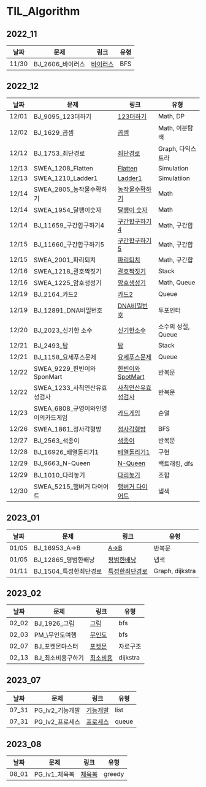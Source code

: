 # TIL_Algorithm

## 2022_11

| 날짜  | 문제              | 링크                                            | 유형 |
| ----- | ----------------- | ----------------------------------------------- | ---- |
| 11/30 | BJ_2606\_바이러스 | [바이러스](2022_11/2022_11_30/BJ_바이러스.java) | BFS  |

## 2022_12

| 날짜  | 문제                                | 링크                                                                  | 유형               |
| ----- | ----------------------------------- | --------------------------------------------------------------------- | ------------------ |
| 12/01 | BJ_9095_123더하기                   | [123더하기](2022_12/2022_12_01/BJ_123더하기.java)                     | Math, DP           |
| 12/02 | BJ_1629\_곱셈                       | [곱셈](2022_12/2022_12_02/BJ_곱셈.java)                               | Math, 이분탐색     |
| 12/12 | BJ_1753\_최단경로                   | [최단경로](2022_12/2022_12_12/BJ_최단경로.java)                       | Graph, 다익스트라  |
| 12/13 | SWEA_1208_Flatten                   | [Flatten](2022_12/2022_12_13/SWEA_Flatten.java)                       | Simulation         |
| 12/13 | SWEA_1210_Ladder1                   | [Ladder1](2022_12/2022_12_13/SWEA_Ladder1.java)                       | Simulatiion        |
| 12/14 | SWEA_2805\_농작물수확하기           | [농작물수확하기](2022_12/2022_12_14/SWEA_농작물수확하기.java)         | Math               |
| 12/14 | SWEA_1954\_달팽이숫자               | [달팽이 숫자](2022_12/2022_12_14/SWEA_달팽이숫자.java)                | Math               |
| 12/14 | BJ_11659\_구간합구하기4             | [구간합구하기 4](2022_12/2022_12_14/BJ_구간합구하기4.java)            | Math, 구간합       |
| 12/15 | BJ_11660\_구간합구하기5             | [구간합구하기 5](2022_12/2022_12_15/BJ_구간합구하기5.java)            | Math, 구간합       |
| 12/15 | SWEA_2001\_파리퇴치                 | [파리퇴치](2022_12/2022_12_15/SWEA_파리퇴치.java)                     | Math, 구간합       |
| 12/16 | SWEA_1218\_괄호짝짓기               | [괄호짝짓기](2022_12/2022_12_16/SWEA_괄호짝짓기.java)                 | Stack              |
| 12/16 | SWEA_1225\_암호생성기               | [암호생성기](2022_12/2022_12_16/SWEA_암호생성기.java)                 | Math, Queue        |
| 12/19 | BJ_2164\_카드2                      | [카드2](2022_12/2022_12_19/BJ_카드2.java)                             | Queue              |
| 12/19 | BJ_12891_DNA비밀번호                | [DNA비밀번호](2022_12/2022_12_19/BJ_DNA비밀번호.java)                 | 투포인터           |
| 12/20 | BJ_2023\_신기한 소수                | [신기한소수](2022_12/2022_12_20/BJ_신기한소수.java)                   | 소수의 성질, Queue |
| 12/21 | BJ_2493\_탑                         | [탑](2022_12/2022_12_21/BJ_탑.java)                                   | Stack              |
| 12/21 | BJ_1158\_요세푸스문제               | [요세푸스문제](2022_12/2022_12_21/BJ_요세푸스.java)                   | Queue              |
| 12/22 | SWEA_9229\_한빈이와SponMart         | [한빈이와SpotMart](2022_12/2022_12_22/SWEA_한빈이와SpotMart.java)     | 반복문             |
| 12/22 | SWEA_1233\_사칙연산유효성검사       | [사칙연산유효성검사](2022_12/2022_12_22/SWEA_사칙연산유효성검사.java) | 반복문             |
| 12/23 | SWEA_6808\_규영이와인영이의카드게임 | [카드게임](2022_12/2022_12_23/SWEA_규영이와인영이의카드게임.java)     | 순열               |
| 12/26 | SWEA_1861\_정사각형방               | [정사각형방](2022_12/2022_12_26/SWEA_정사각형방.java)                 | BFS                |
| 12/27 | BJ_2563\_색종이                     | [색종이](2022_12/2022_12_27/BJ_색종이.java)                           | 반복문             |
| 12/28 | BJ_16926\_배열돌리기1               | [배열돌리기1](2022_12/2022_12_28/BJ_배열돌리기1.java)                 | 구현               |
| 12/29 | BJ_9663_N-Queen                     | [N-Queen](2022_12/2022_12_29/BJ_NQueen.java)                          | 백트래킹, dfs      |
| 12/29 | BJ_1010\_다리놓기                   | [다리놓기](2022_12/2022_12_29/BJ_다리놓기.java)                       | 조합               |
| 12/30 | SWEA_5215\_햄버거 다어어트          | [햄버거 다이어트](2022_12/2022_12_30/SWEA_햄버거다이어트.java)        | 냅색               |

## 2023_01

| 날짜  | 문제                    | 링크                                                   | 유형            |
| ----- | ----------------------- | ------------------------------------------------------ | --------------- |
| 01/05 | BJ_16953_A->B           | [A->B](2023_01/01_05/BJ_AB.java)                       | 반복문          |
| 01/05 | BJ_12865\_평범한배낭    | [평범한배낭](2023_01/01_05/BJ_평범한배낭.java)         | 냅색            |
| 01/11 | BJ_1504\_특정한최단경로 | [특정한최단경로](2023_01/01_11/BJ_특정한최단경로.java) | Graph, dijkstra |

## 2023_02

| 날짜  | 문제               | 링크                                             | 유형     |
| ----- | ------------------ | ------------------------------------------------ | -------- |
| 02_02 | BJ_1926\_그림      | [그림](2023_02/02_02/BJ_그림.java)               | bfs      |
| 02_03 | PM\_\무인도여행    | [무인도](2023_02/02_03/PM_무인도.java)           | bfs      |
| 02_07 | BJ\_포켓몬마스터   | [포켓몬](2023_02/02_07/BJ_포켓몬.java)           | 자료구조 |
| 02_13 | BJ\_최소비용구하기 | [최소비용](2023_02/02_13/BJ_최소비용구하기.java) | dijkstra |

## 2023_07

| 날짜  | 문제             | 링크                                                       | 유형  |
| ----- | ---------------- | ---------------------------------------------------------- | ----- |
| 07_31 | PG_lv2\_기능개발 | [기능개발](프로그래머스/lv2/42586. 기능개발/기능개발.java) | list  |
| 07_31 | PG_lv2\_프로세스 | [프로세스](프로그래머스/lv2/42587. 프로세스/프로세스.java) | queue |

## 2023_08

| 날짜  | 문제           | 링크                                                 | 유형   |
| ----- | -------------- | ---------------------------------------------------- | ------ |
| 08_01 | PG_lv1\_체육복 | [체육복](프로그래머스/lv1/42862. 체육복/체육복.java) | greedy |
